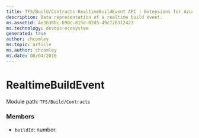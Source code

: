 ```yaml
---
title: TFS/Build/Contracts RealtimeBuildEvent API | Extensions for Azure DevOps Services
description: Data representation of a realtime build event.
ms.assetid: 4e3b38bc-b90c-815d-02d5-49c726312423
ms.technology: devops-ecosystem
generated: true
author: chcomley
ms.topic: article
ms.author: chcomley
ms.date: 08/04/2016
---
```


# RealtimeBuildEvent

Module path: `TFS/Build/Contracts`


### Members

* `buildId`: number. 

